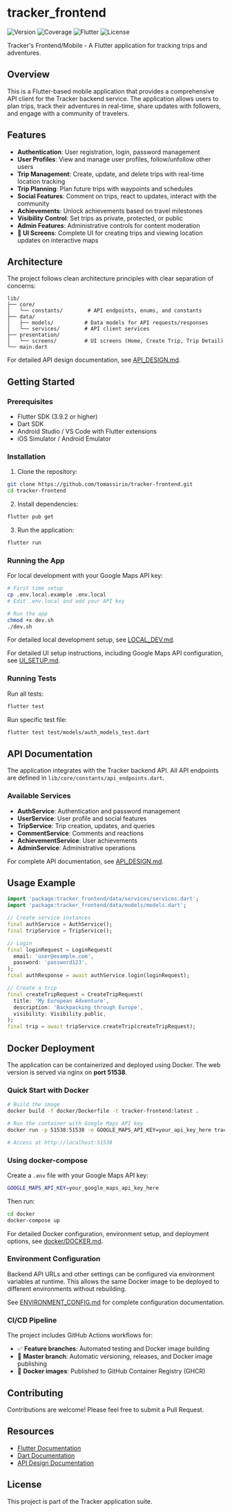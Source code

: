 # tracker_frontend

![Version](https://img.shields.io/badge/version-1.0.0-blue)
![Coverage](https://img.shields.io/badge/coverage-N/A-lightgrey)
![Flutter](https://img.shields.io/badge/Flutter-3.27.1-02569B?logo=flutter)
![License](https://img.shields.io/badge/license-MIT-green)

Tracker's Frontend/Mobile - A Flutter application for tracking trips and adventures.

## Overview

This is a Flutter-based mobile application that provides a comprehensive API client for the Tracker backend service. The application allows users to plan trips, track their adventures in real-time, share updates with followers, and engage with a community of travelers.

## Features

- **Authentication**: User registration, login, password management
- **User Profiles**: View and manage user profiles, follow/unfollow other users
- **Trip Management**: Create, update, and delete trips with real-time location tracking
- **Trip Planning**: Plan future trips with waypoints and schedules
- **Social Features**: Comment on trips, react to updates, interact with the community
- **Achievements**: Unlock achievements based on travel milestones
- **Visibility Control**: Set trips as private, protected, or public
- **Admin Features**: Administrative controls for content moderation
- **📱 UI Screens**: Complete UI for creating trips and viewing location updates on interactive maps

## Architecture

The project follows clean architecture principles with clear separation of concerns:

```
lib/
├── core/
│   └── constants/        # API endpoints, enums, and constants
├── data/
│   ├── models/          # Data models for API requests/responses
│   └── services/        # API client services
├── presentation/
│   └── screens/         # UI screens (Home, Create Trip, Trip Detail)
└── main.dart
```

For detailed API design documentation, see [API_DESIGN.md](API_DESIGN.md).

## Getting Started

### Prerequisites

- Flutter SDK (3.9.2 or higher)
- Dart SDK
- Android Studio / VS Code with Flutter extensions
- iOS Simulator / Android Emulator

### Installation

1. Clone the repository:
```bash
git clone https://github.com/tomassirio/tracker-frontend.git
cd tracker-frontend
```

2. Install dependencies:
```bash
flutter pub get
```

3. Run the application:
```bash
flutter run
```

### Running the App

For local development with your Google Maps API key:

```bash
# First time setup
cp .env.local.example .env.local
# Edit .env.local and add your API key

# Run the app
chmod +x dev.sh
./dev.sh
```

For detailed local development setup, see [LOCAL_DEV.md](LOCAL_DEV.md).

For detailed UI setup instructions, including Google Maps API configuration, see [UI_SETUP.md](UI_SETUP.md).

### Running Tests

Run all tests:
```bash
flutter test
```

Run specific test file:
```bash
flutter test test/models/auth_models_test.dart
```

## API Documentation

The application integrates with the Tracker backend API. All API endpoints are defined in `lib/core/constants/api_endpoints.dart`.

### Available Services

- **AuthService**: Authentication and password management
- **UserService**: User profile and social features
- **TripService**: Trip creation, updates, and queries
- **CommentService**: Comments and reactions
- **AchievementService**: User achievements
- **AdminService**: Administrative operations

For complete API documentation, see [API_DESIGN.md](API_DESIGN.md).

## Usage Example

```dart
import 'package:tracker_frontend/data/services/services.dart';
import 'package:tracker_frontend/data/models/models.dart';

// Create service instances
final authService = AuthService();
final tripService = TripService();

// Login
final loginRequest = LoginRequest(
  email: 'user@example.com',
  password: 'password123',
);
final authResponse = await authService.login(loginRequest);

// Create a trip
final createTripRequest = CreateTripRequest(
  title: 'My European Adventure',
  description: 'Backpacking through Europe',
  visibility: Visibility.public,
);
final trip = await tripService.createTrip(createTripRequest);
```

## Docker Deployment

The application can be containerized and deployed using Docker. The web version is served via nginx on **port 51538**.

### Quick Start with Docker

```bash
# Build the image
docker build -f docker/Dockerfile -t tracker-frontend:latest .

# Run the container with Google Maps API key
docker run -p 51538:51538 -e GOOGLE_MAPS_API_KEY=your_api_key_here tracker-frontend:latest

# Access at http://localhost:51538
```

### Using docker-compose

Create a `.env` file with your Google Maps API key:
```bash
GOOGLE_MAPS_API_KEY=your_google_maps_api_key_here
```

Then run:
```bash
cd docker
docker-compose up
```

For detailed Docker configuration, environment setup, and deployment options, see [docker/DOCKER.md](docker/DOCKER.md).

### Environment Configuration

Backend API URLs and other settings can be configured via environment variables at runtime. This allows the same Docker image to be deployed to different environments without rebuilding.

See [ENVIRONMENT_CONFIG.md](ENVIRONMENT_CONFIG.md) for complete configuration documentation.

### CI/CD Pipeline

The project includes GitHub Actions workflows for:
- ✅ **Feature branches**: Automated testing and Docker image building
- 🚀 **Master branch**: Automatic versioning, releases, and Docker image publishing
- 🐳 **Docker images**: Published to GitHub Container Registry (GHCR)

## Contributing

Contributions are welcome! Please feel free to submit a Pull Request.

## Resources

- [Flutter Documentation](https://docs.flutter.dev/)
- [Dart Documentation](https://dart.dev/guides)
- [API Design Documentation](API_DESIGN.md)

## License

This project is part of the Tracker application suite.
